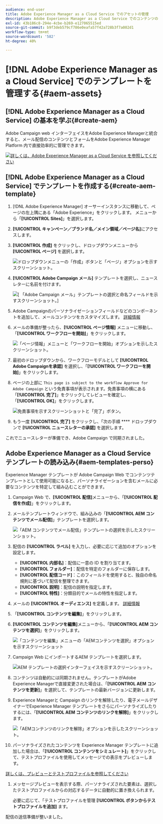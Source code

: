 ```yaml
---
audience: end-user
title: Adobe Experience Manager as a Cloud Service でのアセットの管理
description: Adobe Experience Manager as a Cloud Service でのコンテンツの管理方法について説明します
exl-id: 43b186c8-294e-4cbe-b269-e127065515ed
source-git-commit: b9f3deb579cf786e0eafa57f42a728b3f7a002d1
workflow-type: tm+mt
source-wordcount: '582'
ht-degree: 40%

---
```


# [!DNL Adobe Experience Manager as a Cloud Service] でのテンプレートを管理する{#aem-assets}

## [!DNL Adobe Experience Manager as a Cloud Service] の基本を学ぶ{#create-aem}

Adobe Campaign web インターフェイスをAdobe Experience Managerと統合すると、メール配信のコンテンツとフォームをAdobe Experience Manager Platform 内で直接効率的に管理できます。

![](assets/do-not-localize/book.png)[詳しくは、Adobe Experience Manager as a Cloud Service を参照してください](https://experienceleague.adobe.com/docs/experience-manager-cloud-service/content/sites/authoring/getting-started/quick-start.html?lang=ja)

## [!DNL Adobe Experience Manager as a Cloud Service] でテンプレートを作成する{#create-aem-template}

1. [!DNL Adobe Experience Manager] オーサーインスタンスに移動して、ページの左上隅にある「Adobe Experience」をクリックします。 メニューから「**[!UICONTROL Sites]**」を選択します。

1. **[!UICONTROL キャンペーン／ブランド名／メイン領域／ページ名]**&#x200B;にアクセスします。

1. **[!UICONTROL 作成]** をクリックし、ドロップダウンメニューから **[!UICONTROL ページ]** を選択します。

   ![ ドロップダウンメニューの「作成」ボタンと「ページ」オプションを示すスクリーンショット。](assets/aem_1.png)

1. **[!UICONTROL Adobe Campaign メール]** テンプレートを選択し、ニュースレターに名前を付けます。

   ![[ 「Adobe Campaign メール」テンプレートの選択と命名フィールドを示すスクリーンショット。]](assets/aem_2.png)

1. Adobe Campaignのパーソナライゼーションフィールドなどのコンポーネントを追加して、メールコンテンツをカスタマイズします。 [詳細情報](https://experienceleague.adobe.com/docs/experience-manager-65/content/sites/authoring/aem-adobe-campaign/campaign.html?lang=ja#editing-email-content)

1. メールの準備が整ったら、**[!UICONTROL ページ情報]** メニューに移動し、「**[!UICONTROL ワークフローを開始]**」をクリックします。

   ![ 「ページ情報」メニューと「ワークフローを開始」オプションを示したスクリーンショット。](assets/aem_3.png)

1. 最初のドロップダウンから、ワークフローモデルとして **[!UICONTROL Adobe Campaignを承認]** を選択し、「**[!UICONTROL ワークフローを開始]**」をクリックします。

1. ページの上部に `This page is subject to the workflow Approve for Adobe Campaign` という免責事項が表示されます。免責事項の横にある「**[!UICONTROL 完了]**」をクリックしてレビューを確定し、「**[!UICONTROL OK]**」をクリックします。

   ![ 免責事項を示すスクリーンショットと「完了」ボタン。](assets/aem_4.png)

1. もう一度 **[!UICONTROL 完了]** をクリックし、「次の手順 **** ドロップダウンで **[!UICONTROL ニュースレターの承認]** を選択します。

これでニュースレターが準備でき、Adobe Campaign で同期されました。

## Adobe Experience Manager as a Cloud Service テンプレートの読み込み{#aem-templates-perso}

Experience Manager テンプレートが Adobe Campaign Web でコンテンツテンプレートとして使用可能になると、パーソナライゼーションを含むメールに必要なコンテンツを特定して組み込むことができます。

1. Campaign Web で、**[!UICONTROL 配信]**&#x200B;メニューから、「**[!UICONTROL 配信を作成]**」をクリックします。

1. メールテンプレートウィンドウで、組み込みの「**[!UICONTROL AEM コンテンツでメール配信]**」テンプレートを選択します。

   ![ 「AEM コンテンツでメール配信」テンプレートの選択を示したスクリーンショット。](assets/aem_5.png)

1. 配信の **[!UICONTROL ラベル]** を入力し、必要に応じて追加のオプションを設定します。

   * **[!UICONTROL 内部名]**：配信に一意の ID を割り当てます。
   * **[!UICONTROL フォルダー]**：配信を特定のフォルダーに保存します。
   * **[!UICONTROL 配信コード]**：このフィールドを使用すると、独自の命名規則に基づいて配信を整理できます。
   * **[!UICONTROL 説明]**：配信の説明を指定します。
   * **[!UICONTROL 特性]**：分類目的でメールの特性を指定します。

1. メールの **[!UICONTROL オーディエンス]** を定義します。 [詳細情報](../email/create-email.md#define-audience)

1. 「**[!UICONTROL コンテンツを編集]**」をクリックします。

1. **[!UICONTROL コンテンツを編集]**&#x200B;メニューから、「**[!UICONTROL AEM コンテンツを選択]**」をクリックします。

   ![ 「コンテンツを編集」メニューの「AEMコンテンツを選択」オプションを示すスクリーンショット ](assets/aem_6.png)

1. Campaign Web にインポートするAEM テンプレートを選択します。

   ![AEM テンプレートの選択インターフェイスを示すスクリーンショット。](assets/aem_8.png)

1. コンテンツは自動的には同期されません。テンプレートがAdobe Experience Managerで直接変更された場合は、「**[!UICONTROL AEM コンテンツを更新]**」を選択して、テンプレートの最新バージョンに更新します。

1. Experience Managerと Campaign のリンクを解除したり、電子メールデザイナーでExperience Manager テンプレートをさらにパーソナライズしたりするには、「**[!UICONTROL AEM コンテンツのリンクを解除]**」をクリックします。

   ![ 「AEMコンテンツのリンクを解除」オプションを示したスクリーンショット。](assets/aem_9.png)

1. パーソナライズされたコンテンツを Experience Manager テンプレートに追加した場合は、「**[!UICONTROL コンテンツをシミュレート]**」をクリックして、テストプロファイルを使用してメッセージでの表示をプレビューします。

[詳しくは、プレビューとテストプロファイルを参照してください](../preview-test/preview-content.md)

1. メッセージプレビューを表示する際、パーソナライズされた要素は、選択したテストプロファイルからの対応するデータに自動的に置き換えられます。

   必要に応じて、「テストプロファイルを管理 **[!UICONTROL ボタンからテストプロファイルを追加]** ます。

配信の送信準備が整いました。